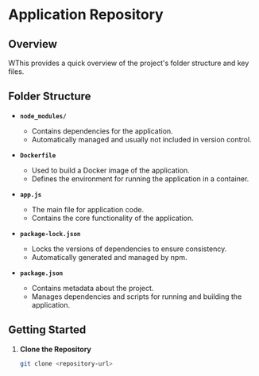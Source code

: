 # Application Repository

## Overview

WThis provides a quick overview of the project's folder structure and key files.

## Folder Structure

- **`node_modules/`**
  - Contains dependencies for the application.
  - Automatically managed and usually not included in version control.

- **`Dockerfile`**
  - Used to build a Docker image of the application.
  - Defines the environment for running the application in a container.

- **`app.js`**
  - The main file for application code.
  - Contains the core functionality of the application.

- **`package-lock.json`**
  - Locks the versions of dependencies to ensure consistency.
  - Automatically generated and managed by npm.

- **`package.json`**
  - Contains metadata about the project.
  - Manages dependencies and scripts for running and building the application.

## Getting Started

1. **Clone the Repository**
   ```bash
   git clone <repository-url>
